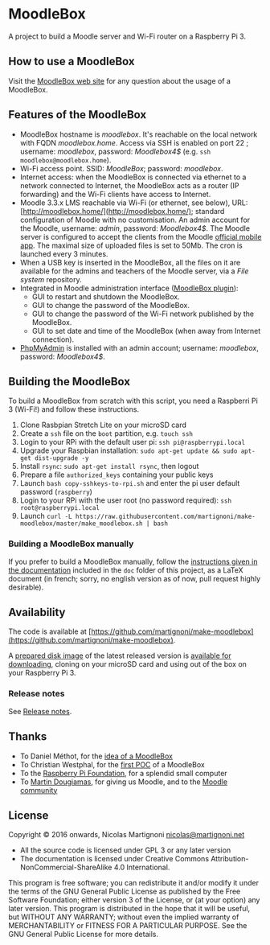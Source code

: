 # MoodleBox

A project to build a Moodle server and Wi-Fi router on a Raspberry Pi 3.

## How to use a MoodleBox

Visit the [MoodleBox web site](https://moodlebox.net) for any question about the usage of a MoodleBox.

## Features of the MoodleBox

* MoodleBox hostname is _moodlebox_. It's reachable on the local network with FQDN _moodlebox.home_. Access via SSH is enabled on port 22 ; username: _moodlebox_, password: _Moodlebox4$_ (e.g. `ssh moodlebox@moodlebox.home`).
* Wi-Fi access point. SSID: _MoodleBox_; password: _moodlebox_.
* Internet access: when the MoodleBox is connected via ethernet to a network connected to Internet, the MoodleBox acts as a router (IP forwarding) and the Wi-Fi clients have access to Internet.
* Moodle 3.3.x LMS reachable via Wi-Fi (or ethernet, see below), URL: [http://moodlebox.home/](http://moodlebox.home/); standard configuration of Moodle with no customisation. An admin account for the Moodle, username: _admin_, password: _Moodlebox4$_. The Moodle server is configured to accept the clients from the Moodle [official mobile app](https://download.moodle.org/mobile/). The maximal size of uploaded files is set to 50Mb. The cron is launched every 3 minutes.
* When a USB key is inserted in the MoodleBox, all the files on it are available for the admins and teachers of the Moodle server, via a _File system_ repository.
* Integrated in Moodle administration interface ([MoodleBox plugin](https://moodle.org/plugins/tool_moodlebox)):
  * GUI to restart and shutdown the MoodleBox.
  * GUI to change the password of the MoodleBox.
  * GUI to change the password of the Wi-Fi network published by the MoodleBox.
  * GUI to set date and time of the MoodleBox (when away from Internet connection).
* [PhpMyAdmin](http://moodlebox.home/phpmyadmin) is installed with an admin account; username: _moodlebox_, password: _Moodlebox4$_.

## Building the MoodleBox

To build a MoodleBox from scratch with this script, you need a Raspberri Pi 3 (Wi-Fi!) and follow these instructions.

1. Clone Rasbpian Stretch Lite on your microSD card
1. Create a `ssh` file on the `boot` partition, e.g. `touch ssh`
1. Login to your RPi with the default user pi: `ssh pi@raspberrypi.local`
1. Upgrade your Raspbian installation: `sudo apt-get update && sudo apt-get dist-upgrade -y`
1. Install `rsync`: `sudo apt-get install rsync`, then logout
1. Prepare a file `authorized_keys` containing your public keys
1. Launch `bash copy-sshkeys-to-rpi.sh` and enter the pi user default password (`raspberry`)
1. Login to your RPi with the user root (no password required): `ssh root@raspberrypi.local`
1. Launch `curl -L https://raw.githubusercontent.com/martignoni/make-moodlebox/master/make_moodlebox.sh | bash`

### Building a MoodleBox manually

If you prefer to build a MoodleBox manually, follow the [instructions given in the documentation](https://github.com/martignoni/make-moodlebox/blob/master/doc/Moodlebox.pdf) included in the `doc` folder of this project, as a LaTeX document (in french; sorry, no english version as of now, pull request highly desirable).

## Availability

The code is available at [https://github.com/martignoni/make-moodlebox](https://github.com/martignoni/make-moodlebox).

A [prepared disk image](https://moodlebox.net/en/dl) of the latest released version is [available for downloading](https://moodlebox.net/en/dl), cloning on your microSD card and using out of the box on your Raspberry Pi 3.

### Release notes

See [Release notes](https://github.com/martignoni/make-moodlebox/blob/master/CHANGELOG.md).

## Thanks

* To Daniel Méthot, for the [idea of a MoodleBox](https://moodle.org/mod/forum/discuss.php?d=278493)
* To Christian Westphal, for the [first POC](https://moodle.org/mod/forum/discuss.php?d=331170) of a MoodleBox
* To the [Raspberry Pi Foundation](https://www.raspberrypi.org/), for a splendid small computer
* To [Martin Dougiamas](https://en.wikipedia.org/wiki/Martin_Dougiamas), for giving us Moodle, and to the [Moodle community](https://moodle.org/)

## License

Copyright © 2016 onwards, Nicolas Martignoni <nicolas@martignoni.net>

* All the source code is licensed under GPL 3 or any later version
* The documentation is licensed under Creative Commons Attribution-NonCommercial-ShareAlike 4.0 International.

This program is free software; you can redistribute it and/or modify it under the terms of the GNU General Public License as published by the Free Software Foundation; either version 3 of the License, or (at your option) any later version. This program is distributed in the hope that it will be useful, but WITHOUT ANY WARRANTY; without even the implied warranty of MERCHANTABILITY or FITNESS FOR A PARTICULAR PURPOSE. See the GNU General Public License for more details.


